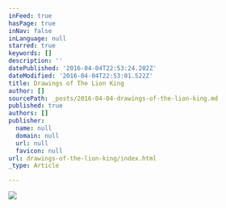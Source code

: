 ```yaml
---
inFeed: true
hasPage: true
inNav: false
inLanguage: null
starred: true
keywords: []
description: ''
datePublished: '2016-04-04T22:53:24.202Z'
dateModified: '2016-04-04T22:53:01.522Z'
title: Drawings of The Lion King
author: []
sourcePath: _posts/2016-04-04-drawings-of-the-lion-king.md
published: true
authors: []
publisher:
  name: null
  domain: null
  url: null
  favicon: null
url: drawings-of-the-lion-king/index.html
_type: Article

---
```

![](https://the-grid-user-content.s3-us-west-2.amazonaws.com/06308779-e1bc-41c9-8b6b-684ab9fe22fb.jpg)